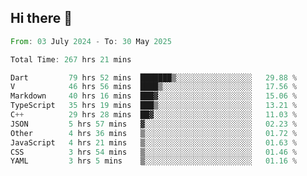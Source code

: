 ## Hi there 👋

<!--START_SECTION:waka-->

```rust
From: 03 July 2024 - To: 30 May 2025

Total Time: 267 hrs 21 mins

Dart         79 hrs 52 mins  ███████▒░░░░░░░░░░░░░░░░░   29.88 %
V            46 hrs 56 mins  ████▒░░░░░░░░░░░░░░░░░░░░   17.56 %
Markdown     40 hrs 16 mins  ███▓░░░░░░░░░░░░░░░░░░░░░   15.06 %
TypeScript   35 hrs 19 mins  ███▒░░░░░░░░░░░░░░░░░░░░░   13.21 %
C++          29 hrs 28 mins  ██▓░░░░░░░░░░░░░░░░░░░░░░   11.03 %
JSON         5 hrs 57 mins   ▓░░░░░░░░░░░░░░░░░░░░░░░░   02.23 %
Other        4 hrs 36 mins   ▒░░░░░░░░░░░░░░░░░░░░░░░░   01.72 %
JavaScript   4 hrs 21 mins   ▒░░░░░░░░░░░░░░░░░░░░░░░░   01.63 %
CSS          3 hrs 54 mins   ▒░░░░░░░░░░░░░░░░░░░░░░░░   01.46 %
YAML         3 hrs 5 mins    ▒░░░░░░░░░░░░░░░░░░░░░░░░   01.16 %
```

<!--END_SECTION:waka-->

<!--
**mathiskakal/mathiskakal** is a ✨ _special_ ✨ repository because its `README.md` (this file) appears on your GitHub profile.

Here are some ideas to get you started:

- 🔭 I’m currently working on ...
- 🌱 I’m currently learning ...
- 👯 I’m looking to collaborate on ...
- 🤔 I’m looking for help with ...
- 💬 Ask me about ...
- 📫 How to reach me: ...
- 😄 Pronouns: ...
- ⚡ Fun fact: ...
-->
